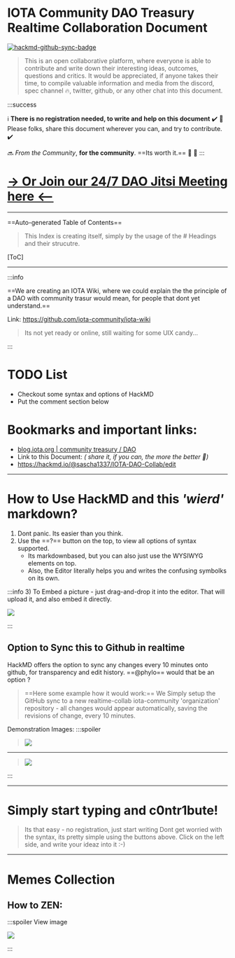 # IOTA Community DAO Treasury Realtime Collaboration Document

[![hackmd-github-sync-badge](https://hackmd.io/A-OM5lyiTfafXy6pkzkvQw/badge)](https://hackmd.io/A-OM5lyiTfafXy6pkzkvQw)


> This is an open collaborative platform, where everyone is able to contribute and write down their interesting ideas, outcomes, questions and critics. It would be appreciated, if anyone takes their time, to compile valuable information and media from the discord, spec channel :fire:, twitter, github, or any other chat into this document. 


:::success

:information_source: **There is no registration needed, to write and help on this document** :heavy_check_mark: 
:pray: Please folks, share this document wherever you can, and try to contribute. :heavy_check_mark: 

:soon: *From the Community*, **for the community**. ==Its worth it.== :diamond_shape_with_a_dot_inside: :butterfly: 
:::


# [-> Or Join our 24/7 DAO Jitsi Meeting here <--](https://meet.jit.si/IOTA-DAO-Collab)
---

==Auto-generated Table of Contents==
> This Index is creating itself, simply by the usage of the # Headings and their strucutre.

[ToC]

---

:::info

==We are creating an IOTA Wiki, where we could explain the the principle of a DAO with community trasur would mean, for people that dont yet understand.==

Link: https://github.com/iota-community/iota-wiki
> Its not yet ready or online, still waiting for some UIX candy...
 
:::



# TODO List
- Checkout some syntax and options of HackMD
- Put the comment section below

# Bookmarks and important links:

- [blog.iota.org | community treasury / DAO](https://blog.iota.org/iota-community-treasury-and-genesis-validation/)
- Link to this Document: *( share it, if you can, the more the better :rocket:)*
- https://hackmd.io/@sascha1337/IOTA-DAO-Collab/edit

------



# How to Use HackMD and this *'wierd'* markdown?

1) Dont panic. Its easier than you think.
2) Use the ==?== button on the top, to view all options of syntax supported. 
    - Its markdownbased, but you can also just use the WYSIWYG elements on top.
    - Also, the Editor literally helps you and writes the confusing symbolks on its own.

:::info
3) To Embed a picture - just drag-and-drop it into the editor. That will upload it, and also embed it directly.

![](https://i.imgur.com/AgqPvZY.png)

:::

## Option to Sync this to Github in realtime

HackMD offers the option to sync any changes every 10 minutes onto github, for transparency and edit history. ==@phylo== would that be an option ?  

> ==Here some example how it would work:==
> We Simply setup the GitHub sync to a new realtime-collab iota-community 'organization' repository - all changes would appear automatically, saving the revisions of change, every 10 minutes.

Demonstration Images:
:::spoiler
> ![](https://i.imgur.com/U1QCVcv.png)
---
> ![](https://i.imgur.com/DmSmBIu.png)


:::

----
# Simply start typing and c0ntr1bute! 
> Its that easy - no registration, just start writing
> Dont get worried with the syntax, its pretty simple using the buttons above.
> Click on the left side, and write your ideaz into it :-)

----

<!--
:::spoiler Open the embedded Jitsi Meeting <-----


> Sadly, embedding seems not working.
> So people simply click the jitsi link.

 <iframe allow="camera; microphone; fullscreen; display-capture; autoplay;" src="https://meet.jit.si/IOTA-DAO-Collab" style="height:600px; width: 100%; border: 0px;"></iframe>


:::

-->
# Memes Collection
## How to ZEN: 

:::spoiler View image

![](https://i.imgur.com/xXF0fuz.jpg)


:::
